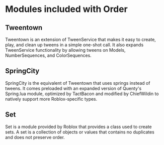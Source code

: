 # Modules included with Order

## Tweentown
Tweentown is an extension of TweenService that makes it easy to create, play, and clean up tweens in a simple one-shot call. It also expands TweenService functionality by allowing tweens on Models, NumberSequences, and ColorSequences.

## SpringCity
SpringCity is the equivalent of Tweentown that uses springs instead of tweens. It comes preloaded with an expanded version of Quenty's Spring.lua module, optimized by TactBacon and modified by ChiefWildin to natively support more Roblox-specific types.

## Set
Set is a module provided by Roblox that provides a class used to create sets. A set is a collection of objects or values that contains no duplicates and does not preserve order.